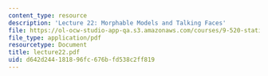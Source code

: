 ```yaml
---
content_type: resource
description: 'Lecture 22: Morphable Models and Talking Faces'
file: https://ol-ocw-studio-app-qa.s3.amazonaws.com/courses/9-520-statistical-learning-theory-and-applications-spring-2003/d642d244181896fc676bfd538c2ff819_lecture22.pdf
file_type: application/pdf
resourcetype: Document
title: lecture22.pdf
uid: d642d244-1818-96fc-676b-fd538c2ff819
---
```

